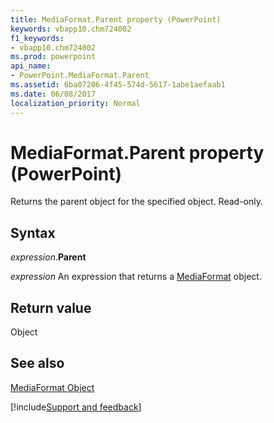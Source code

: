 ```yaml
---
title: MediaFormat.Parent property (PowerPoint)
keywords: vbapp10.chm724002
f1_keywords:
- vbapp10.chm724002
ms.prod: powerpoint
api_name:
- PowerPoint.MediaFormat.Parent
ms.assetid: 6ba07206-4f45-574d-5617-1abe1aefaab1
ms.date: 06/08/2017
localization_priority: Normal
---
```



# MediaFormat.Parent property (PowerPoint)

Returns the parent object for the specified object. Read-only.


## Syntax

_expression_.**Parent**

 _expression_ An expression that returns a [MediaFormat](PowerPoint.MediaFormat.md) object.


## Return value

Object


## See also


[MediaFormat Object](PowerPoint.MediaFormat.md)

[!include[Support and feedback](~/includes/feedback-boilerplate.md)]